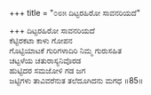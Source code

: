 +++
title = "೦೮೫ ದಿಟ್ಟರಹಿರೋ ಸಾವನರಿಯದೆ"

+++
ದಿಟ್ಟರಹಿರೋ ಸಾವನರಿಯದೆ   
ಕೆಟ್ಟಿರಕಟಾ ಕಾಳು ಗೋಪನ   
ಗೊಟ್ಟಿಯಾಟಕೆ ಗುರಿಗಳಾದಿರಿ ನಿಮ್ಮ ಗುರುಸಹಿತ  
ಚಟ್ಟಳೆಯ ಚತುರಾಸ್ಯನಿವೊರಡ  
ಹುಟ್ಟಿದರ ಸಮಜೋಳಿ ಗಡ ಜಗ  
ಜಟ್ಟಿಗಳು ತಾವಿವರೆನುತ ತಲೆದೂಗಿದನು ಮಗಧ     ॥85॥
